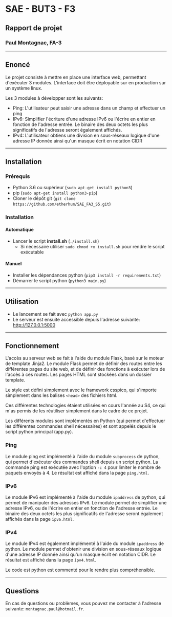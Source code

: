 # SAE - BUT3 - F3
## Rapport de projet
### Paul Montagnac, FA-3

---
## Enoncé
Le projet consiste à mettre en place une interface web, permettant d'exécuter 3 modules. L'interface doit être déployable sur en production sur un système linux.

Les 3 modules à développer sont les suivants:
- Ping: L'utilisateur peut saisir une adresse dans un champ et effectuer un ping
- IPv6: Simplifier l'écriture d'une adresse IPv6 ou l'écrire en entier en fonction de l'adresse entrée. Le binaire des deux octets les plus significatifs de l'adresse seront également affichés.
- IPv4: L'utilisateur obtiens une division en sous-réseaux logique d'une adresse IP donnée ainsi qu'un masque écrit en notation CIDR
---
## Installation
### Prérequis
- Python 3.6 ou supérieur (`sudo apt-get install python3`)
- pip (`sudo apt-get install python3-pip`)
- Cloner le dépôt git (`git clone https://github.com/etherhum/SAE_FA3_S5.git`)
### Installation

#### Automatique
- Lancer le script **install.sh** (`./install.sh`)
  - Si nécessaire utiliser `sudo chmod +x install.sh` pour rendre le script exécutable

#### Manuel
- Installer les dépendances python (`pip3 install -r requirements.txt`)
- Démarrer le script python (`python3 main.py`)

---
## Utilisation
- Le lancement se fait avec `python app.py`
- Le serveur est ensuite accessible depuis l'adresse suivante: http://127.0.0.1:5000
---

## Fonctionnement
L'accès au serveur web se fait à l'aide du module Flask, basé sur le moteur de template Jinja2. Le module Flask permet de définir des routes entre les différentes pages du site web, et de définir des fonctions à exécuter lors de l'accès à ces routes. Les pages HTML sont stockées dans un dossier template.

Le style est défini simplement avec le framework csspico, qui s'importe simplement dans les balises `<head>` des fichiers html.

Ces différentes technologies étaient utilisées en cours l'année au S4, ce qui m'as permis de les réutiliser simplement dans le cadre de ce projet.

Les différents modules sont implémentés en Python (qui permet d'effectuer les différentes commandes shell nécessaires) et sont appelés depuis le script python principal (app.py).
### Ping
Le module ping est implémenté à l'aide du module `subprocess` de python, qui permet d'exécuter des commandes shell depuis un script python. La commande ping est exécutée avec l'option `-c 4` pour limiter le nombre de paquets envoyés à 4. Le résultat est affiché dans la page `ping.html`.
### IPv6
Le module IPv6 est implémenté à l'aide du module `ipaddress` de python, qui permet de manipuler des adresses IPv6. Le module permet de simplifier une adresse IPv6, ou de l'écrire en entier en fonction de l'adresse entrée. Le binaire des deux octets les plus significatifs de l'adresse seront également affichés dans la page `ipv6.html`.
### IPv4
Le module IPv4 est également implémenté à l'aide du module `ipaddress` de python. Le module permet d'obtenir une division en sous-réseaux logique d'une adresse IP donnée ainsi qu'un masque écrit en notation CIDR. Le résultat est affiché dans la page `ipv4.html`.

Le code est python est commenté pour le rendre plus compréhensible.

---
## Questions
En cas de questions ou problèmes, vous pouvez me contacter à l'adresse suivante: `montagnac.paul@hotmail.fr`.
